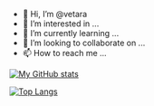 - 👋 Hi, I’m @vetara
- 👀 I’m interested in ...
- 🌱 I’m currently learning ...
- 💞️ I’m looking to collaborate on ...
- 📫 How to reach me ...

[![My GitHub stats](https://github-readme-stats.vercel.app/api?username=vetara&count_private=true)](https://github.com/vetara/github-readme-stats)

[![Top Langs](https://github-readme-stats.vercel.app/api/top-langs/?username=vetara)](https://github.com/vetara/github-readme-stats)

<!---
vetara/vetara is a ✨ special ✨ repository because its `README.md` (this file) appears on your GitHub profile.
You can click the Preview link to take a look at your changes.
--->
